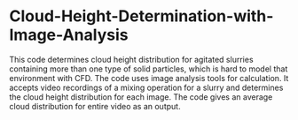 # Cloud-Height-Determination-with-Image-Analysis
This code determines cloud height distribution for agitated slurries containing more than one type of solid particles, which is hard to model that environment with CFD. The code uses image analysis tools for calculation. It accepts video recordings of a mixing operation for a slurry and determines the cloud height distribution for each image. The code gives an average cloud distribution for entire video as an output. 
